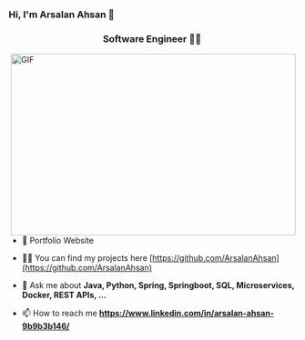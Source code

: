 ### Hi, I'm Arsalan Ahsan 👋
<h3 align="center">Software Engineer 👩‍💻</h3>

 <img align="right" alt="GIF" src="https://github.com/arsentieva/arsentieva/blob/main/code.gif?raw=true" width="500" height="320" />

- 💙 Portfolio Website

- 👨‍💻 You can find my projects here [https://github.com/ArsalanAhsan](https://github.com/ArsalanAhsan)

- 💬 Ask me about **Java, Python, Spring, Springboot, SQL, Microservices, Docker, REST APIs, ...**

- 📫 How to reach me **https://www.linkedin.com/in/arsalan-ahsan-9b9b3b146/**
